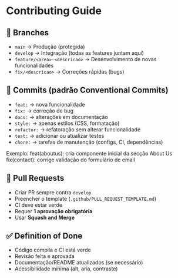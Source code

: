# Contributing Guide

## 🔀 Branches
- `main` → Produção (protegida)
- `develop` → Integração (todas as features juntam aqui)
- `feature/<area>-<descricao>` → Desenvolvimento de novas funcionalidades
- `fix/<descricao>` → Correções rápidas (bugs)

## 📝 Commits (padrão Conventional Commits)
- `feat:` → nova funcionalidade
- `fix:` → correção de bug
- `docs:` → alterações em documentação
- `style:` → apenas estilos (CSS, formatação)
- `refactor:` → refatoração sem alterar funcionalidade
- `test:` → adicionar ou atualizar testes
- `chore:` → tarefas de manutenção (configs, CI, dependências)

Exemplo:
feat(aboutus): cria componente inicial da secção About Us
fix(contact): corrige validação do formulário de email


## 🔎 Pull Requests
- Criar PR sempre contra `develop`
- Preencher o template (`.github/PULL_REQUEST_TEMPLATE.md`)
- CI deve estar verde
- Requer **1 aprovação obrigatória**
- Usar **Squash and Merge**

## ✅ Definition of Done
- Código compila e CI está verde
- Revisão feita e aprovada
- Documentação/README atualizados (se necessário)
- Acessibilidade mínima (alt, aria, contraste)
